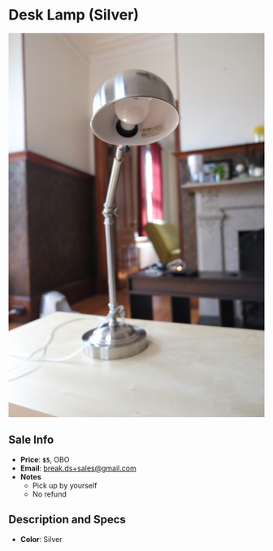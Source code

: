 # Desk Lamp (Silver)

![Desk Lamp](https://github.com/breakds/moving-sales/blob/master/photo/resized/lamp_silver.png)

## Sale Info

* **Price**: **`$5`**, OBO
* **Email**: break.ds+sales@gmail.com
* **Notes** 
  * Pick up by yourself
  * No refund

## Description and Specs

* **Color**: Silver
